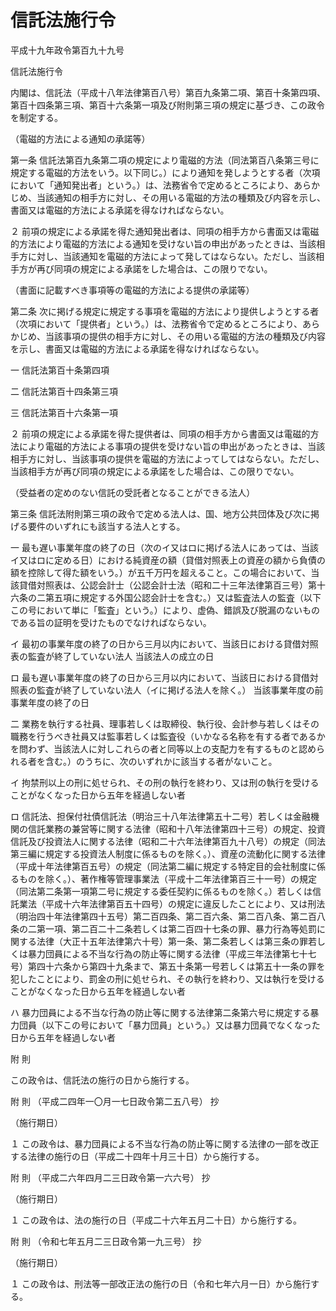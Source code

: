 # 信託法施行令

平成十九年政令第百九十九号

信託法施行令

内閣は、信託法（平成十八年法律第百八号）第百九条第二項、第百十条第四項、第百十四条第三項、第百十六条第一項及び附則第三項の規定に基づき、この政令を制定する。

（電磁的方法による通知の承諾等）

第一条 信託法第百九条第二項の規定により電磁的方法（同法第百八条第三号に規定する電磁的方法をいう。以下同じ。）により通知を発しようとする者（次項において「通知発出者」という。）は、法務省令で定めるところにより、あらかじめ、当該通知の相手方に対し、その用いる電磁的方法の種類及び内容を示し、書面又は電磁的方法による承諾を得なければならない。

２ 前項の規定による承諾を得た通知発出者は、同項の相手方から書面又は電磁的方法により電磁的方法による通知を受けない旨の申出があったときは、当該相手方に対し、当該通知を電磁的方法によって発してはならない。ただし、当該相手方が再び同項の規定による承諾をした場合は、この限りでない。

（書面に記載すべき事項等の電磁的方法による提供の承諾等）

第二条 次に掲げる規定に規定する事項を電磁的方法により提供しようとする者（次項において「提供者」という。）は、法務省令で定めるところにより、あらかじめ、当該事項の提供の相手方に対し、その用いる電磁的方法の種類及び内容を示し、書面又は電磁的方法による承諾を得なければならない。

一 信託法第百十条第四項

二 信託法第百十四条第三項

三 信託法第百十六条第一項

２ 前項の規定による承諾を得た提供者は、同項の相手方から書面又は電磁的方法により電磁的方法による事項の提供を受けない旨の申出があったときは、当該相手方に対し、当該事項の提供を電磁的方法によってしてはならない。ただし、当該相手方が再び同項の規定による承諾をした場合は、この限りでない。

（受益者の定めのない信託の受託者となることができる法人）

第三条 信託法附則第三項の政令で定める法人は、国、地方公共団体及び次に掲げる要件のいずれにも該当する法人とする。

一 最も遅い事業年度の終了の日（次のイ又はロに掲げる法人にあっては、当該イ又はロに定める日）における純資産の額（貸借対照表上の資産の額から負債の額を控除して得た額をいう。）が五千万円を超えること。この場合において、当該貸借対照表は、公認会計士（公認会計士法（昭和二十三年法律第百三号）第十六条の二第五項に規定する外国公認会計士を含む。）又は監査法人の監査（以下この号において単に「監査」という。）により、虚偽、錯誤及び脱漏のないものである旨の証明を受けたものでなければならない。

イ 最初の事業年度の終了の日から三月以内において、当該日における貸借対照表の監査が終了していない法人 当該法人の成立の日

ロ 最も遅い事業年度の終了の日から三月以内において、当該日における貸借対照表の監査が終了していない法人（イに掲げる法人を除く。） 当該事業年度の前事業年度の終了の日

二 業務を執行する社員、理事若しくは取締役、執行役、会計参与若しくはその職務を行うべき社員又は監事若しくは監査役（いかなる名称を有する者であるかを問わず、当該法人に対しこれらの者と同等以上の支配力を有するものと認められる者を含む。）のうちに、次のいずれかに該当する者がないこと。

イ 拘禁刑以上の刑に処せられ、その刑の執行を終わり、又は刑の執行を受けることがなくなった日から五年を経過しない者

ロ 信託法、担保付社債信託法（明治三十八年法律第五十二号）若しくは金融機関の信託業務の兼営等に関する法律（昭和十八年法律第四十三号）の規定、投資信託及び投資法人に関する法律（昭和二十六年法律第百九十八号）の規定（同法第三編に規定する投資法人制度に係るものを除く。）、資産の流動化に関する法律（平成十年法律第百五号）の規定（同法第二編に規定する特定目的会社制度に係るものを除く。）、著作権等管理事業法（平成十二年法律第百三十一号）の規定（同法第二条第一項第二号に規定する委任契約に係るものを除く。）若しくは信託業法（平成十六年法律第百五十四号）の規定に違反したことにより、又は刑法（明治四十年法律第四十五号）第二百四条、第二百六条、第二百八条、第二百八条の二第一項、第二百二十二条若しくは第二百四十七条の罪、暴力行為等処罰に関する法律（大正十五年法律第六十号）第一条、第二条若しくは第三条の罪若しくは暴力団員による不当な行為の防止等に関する法律（平成三年法律第七十七号）第四十六条から第四十九条まで、第五十条第一号若しくは第五十一条の罪を犯したことにより、罰金の刑に処せられ、その執行を終わり、又は執行を受けることがなくなった日から五年を経過しない者

ハ 暴力団員による不当な行為の防止等に関する法律第二条第六号に規定する暴力団員（以下この号において「暴力団員」という。）又は暴力団員でなくなった日から五年を経過しない者

附 則

この政令は、信託法の施行の日から施行する。

附 則 （平成二四年一〇月一七日政令第二五八号） 抄

（施行期日）

１ この政令は、暴力団員による不当な行為の防止等に関する法律の一部を改正する法律の施行の日（平成二十四年十月三十日）から施行する。

附 則 （平成二六年四月二三日政令第一六六号） 抄

（施行期日）

１ この政令は、法の施行の日（平成二十六年五月二十日）から施行する。

附 則 （令和七年五月二三日政令第一九三号） 抄

（施行期日）

１ この政令は、刑法等一部改正法の施行の日（令和七年六月一日）から施行する。
